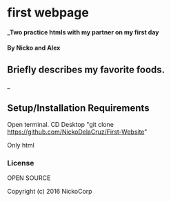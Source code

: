 # first webpage

#### _Two practice htmls with my partner on my first day

#### By Nicko and Alex

## Briefly describes my favorite foods.

_
## Setup/Installation Requirements
Open terminal.
CD Desktop
"git clone https://github.com/NickoDelaCruz/First-Website"


Only html

### License

OPEN SOURCE

Copyright (c) 2016  NickoCorp
